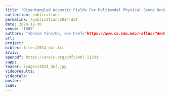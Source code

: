 ```yaml
---
title: "Disentangled Acoustic Fields For Multimodal Physical Scene Understanding"
collection: publications
permalink: /publication/2024-daf
date: 2024-12-30
venue: 'IROS'
authors: "<b>Jie Yin</b>, <a> href="https://www.cs.cmu.edu/~afluo/"Andrew Luo</a>, Yilun Du, Anoop Cherian, Tim K Marks, Jonathan Le Roux, Chuang Gan"
url: 
project: 
bibtex: files/2024_daf.txt
arxiv: 
openpdf: https://arxiv.org/pdf/2407.11333
supp: 
teaser: images/2024_daf.jpg
videoresults: 
videotalk: 
poster: 
code: 
---
```

